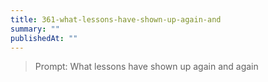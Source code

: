 ```yaml
---
title: 361-what-lessons-have-shown-up-again-and
summary: ""
publishedAt: ""
---
```


> Prompt: What lessons have shown up again and again

